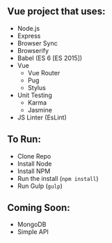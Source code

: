 
## Vue project that uses:
* Node.js
* Express
* Browser Sync
* Browserify
* Babel (ES 6 [ES 2015])
* Vue
  * Vue Router
  * Pug
  * Stylus
* Unit Testing
  * Karma
  * Jasmine
* JS Linter (EsLint)

## To Run:
* Clone Repo
* Install Node
* Install NPM
* Run the install (`npm install`)
* Run Gulp (`gulp`)

## Coming Soon:
* MongoDB
* Simple API

